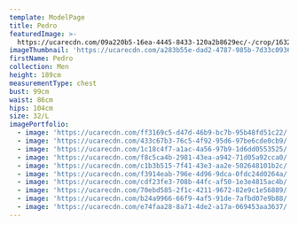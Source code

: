 ```yaml
---
template: ModelPage
title: Pedro
featuredImage: >-
  https://ucarecdn.com/09a220b5-16ea-4445-8433-120a2b8629ec/-/crop/1632x898/0,327/-/preview/
imageThumbnail: 'https://ucarecdn.com/a283b55e-dad2-4787-985b-7d33c0936cfc/'
firstName: Pedro
collection: Men
height: 189cm
measurementType: chest
bust: 99cm
waist: 86cm
hips: 104cm
size: 32/L
imagePortfolio:
  - image: 'https://ucarecdn.com/ff3169c5-d47d-46b9-bc7b-95b48fd51c22/'
  - image: 'https://ucarecdn.com/433c67b3-76c5-4f92-95d6-97be6cde0cb9/'
  - image: 'https://ucarecdn.com/1c18c4f7-a1ac-4a56-97b9-1d6dd0553525/'
  - image: 'https://ucarecdn.com/f8c5ca4b-2981-43ea-a942-71d05a92cca0/'
  - image: 'https://ucarecdn.com/c1b3b515-7f41-43e3-aa2e-502648101b2c/'
  - image: 'https://ucarecdn.com/f3914eab-796e-4d96-9dca-0fdc24d0264a/'
  - image: 'https://ucarecdn.com/cdf23fe3-708b-44fc-af50-1e3e4815ac4b/'
  - image: 'https://ucarecdn.com/70ebd585-2f1c-4211-9672-82e9c1e56889/'
  - image: 'https://ucarecdn.com/b24a9966-66f9-4af5-91de-7afbd07e9b88/'
  - image: 'https://ucarecdn.com/e74faa28-8a71-4de2-a17a-069453aa3637/'
---
```



